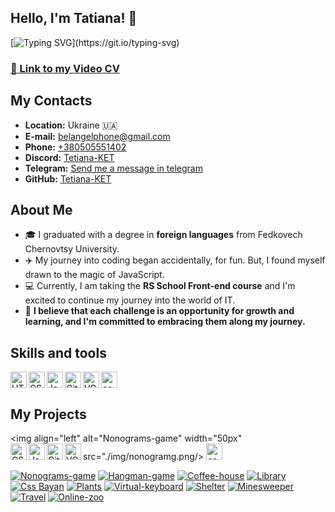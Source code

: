 ## Hello, I'm Tatiana! 👋

[![Typing SVG](https://readme-typing-svg.herokuapp.com?font=Fira+Code&weight=600&size=21&pause=1000&color=1B0E63FF&background=5BE0FF00&random=false&width=1000&lines=I+am+a+passionate+newcomer+to+the+world+of+frontend+development!)](https://git.io/typing-svg)

### [🎥 Link to my Video CV](https://youtu.be/uJQMlCJasOU)

## My Contacts

* __Location:__ Ukraine 🇺🇦
* __E-mail:__   [belangelphone@gmail.com](mailto:belangelphone@gmail.com)
* __Phone:__    [+380505551402](tel:+380505551402)
* __Discord:__  [Tetiana-KET](https://discordapp.com/users/674720964143218723)
* __Telegram:__ [Send me a message in telegram](https://t.me/Tatiana_1000_Dribnyz)
* __GitHub:__   [Tetiana-KET](https://github.com/Tetiana-KET)

## About Me

- 🎓 I graduated with a degree in __foreign languages__ from Fedkovech Chernovtsy University.
- ✈️ My journey into coding began accidentally, for fun. But, I found myself drawn to the magic of JavaScript.
- 💻 Currently, I am taking the __RS School Front-end course__ and I'm excited to continue my journey into the world of IT.
- 🌟 __I believe that each challenge is an opportunity for growth and learning, and I'm committed to embracing them along my journey.__


## Skills and tools

<img align="left" alt="HTML5" width="26px" src="https://raw.githubusercontent.com/github/explore/80688e429a7d4ef2fca1e82350fe8e3517d3494d/topics/html/html.png"/>
<img align="left" alt="CSS" width="26px" src="https://raw.githubusercontent.com/github/explore/80688e429a7d4ef2fca1e82350fe8e3517d3494d/topics/css/css.png"/>
<img align="left" alt="JavaScript" width="26px" src="https://raw.githubusercontent.com/github/explore/80688e429a7d4ef2fca1e82350fe8e3517d3494d/topics/javascript/javascript.png"/>
<img align="left" alt="Git" width="26px" src="https://git-scm.com/images/logos/downloads/Git-Icon-1788C.png"/>
<img align="left" alt="VC Code" width="26px" src="https://code.visualstudio.com/assets/favicon.ico"/>
<img alt="codewars" width="26px" src="https://www.codewars.com/packs/assets/logo.f607a0fb.svg"/>


## My Projects


<img align="left" alt="Nonograms-game" width="50px" src="./img/nonogramg.png/>
<img align="left" alt="CSS" width="26px" src="https://raw.githubusercontent.com/github/explore/80688e429a7d4ef2fca1e82350fe8e3517d3494d/topics/css/css.png"/>
<img align="left" alt="JavaScript" width="26px" src="https://raw.githubusercontent.com/github/explore/80688e429a7d4ef2fca1e82350fe8e3517d3494d/topics/javascript/javascript.png"/>
<img align="left" alt="Git" width="26px" src="https://git-scm.com/images/logos/downloads/Git-Icon-1788C.png"/>
<img align="left" alt="VC Code" width="26px" src="https://code.visualstudio.com/assets/favicon.ico"/>
<img alt="codewars" width="26px" src="https://www.codewars.com/packs/assets/logo.f607a0fb.svg"/>

[![Nonograms-game](./img/nonogramg.png)](https://rolling-scopes-school.github.io/tetiana-ket-JSFE2023Q4/nonograms/index.html)
[![Hangman-game](./img/hangman.png)](https://rolling-scopes-school.github.io/tetiana-ket-JSFE2023Q4/hangman/index.html)
[![Coffee-house](./img/coffee.png)](https://rolling-scopes-school.github.io/tetiana-ket-JSFE2023Q4/coffee-house/pages/Home/index.html)
[![Library](./img/library.png)](https://tetiana-ket.github.io/Library/)
[![Css Bayan](./img/mem.png)](https://tetiana-ket.github.io/cssBayan/cssBayan/index.html)
[![Plants](./img/plants.png)](https://rolling-scopes-school.github.io/tetiana-ket-JSFEPRESCHOOL2022Q4/Plants/pages/main/index.html)
[![Virtual-keyboard](./img/keyboard.png)](https://tetiana-ket.github.io/virtual-keyboard/src/index.html)
[![Shelter](./img/shelter.png)](https://rolling-scopes-school.github.io/tetiana-ket-JSFE2023Q1/shelter/pages/main/index.html)
[![Minesweeper](./img/minesweeper.png)](https://rolling-scopes-school.github.io/tetiana-ket-JSFE2023Q1/minesweeper/dist/index.html)
[![Travel](./img/travel.png)](https://tetiana-ket.github.io/Travel/)
[![Online-zoo](./img/zoo.png)](https://tetiana-ket.github.io/online-zoo/pages/main/index.html)